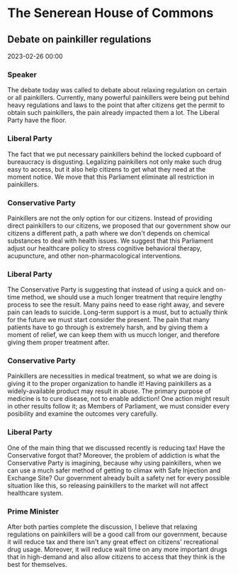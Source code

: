 # The Senerean House of Commons
## Debate on painkiller regulations
2023-02-26 00:00

### Speaker
The debate today was called to debate about relaxing regulation on certain or all painkillers. Currently, many powerful painkillers were being put behind heavy regulations and laws to the point that after citizens get the permit to obtain such painkillers, the pain already impacted them a lot. The Liberal Party have the floor.

### Liberal Party
The fact that we put necessary painkillers behind the locked cupboard of bureaucracy is disgusting. Legalizing painkillers not only make such drug easy to access, but it also help citizens to get what they need at the moment notice. We move that this Parliament eliminate all restriction in painkillers.

### Conservative Party
Painkillers are not the only option for our citizens. Instead of providing direct painkillers to our citizens, we proposed that our government show our citizens a different path, a path where we don't depends on chemical substances to deal with health issues. We suggest that this Parliament adjust our healthcare policy to stress cognitive behavioral therapy, acupuncture, and other non-pharmacological interventions.

### Liberal Party
The Conservative Party is suggesting that instead of using a quick and on-time method, we should use a much longer treatment that require lengthy process to see the result. Many pains need to ease right away, and severe pain can leads to suicide. Long-term support is a must, but to actually think for the future we must start consider the present. The pain that many patients have to go through is extremely harsh, and by giving them a moment of relief, we can keep them with us mucch longer, and therefore giving them proper treatment after.

### Conservative Party
Painkillers are necessities in medical treatment, so what we are doing is giving it to the proper organization to handle it! Having painkillers as a widely-available product may result in abuse. The primary purpose of medicine is to cure disease, not to enable addiction! One action might result in other results follow it; as Members of Parliament, we must consider every posibility and examine the outcomes very carefully.

### Liberal Party
One of the main thing that we discussed recently is reducing tax! Have the Conservative forgot that? Moreover, the problem of addiction is what the Conservative Party is imagining, because why using painkillers, when we can use a much safer method of getting to climax with Safe Injection and Exchange Site? Our government already built a safety net for every possible situation like this, so releasing painkillers to the market will not affect healthcare system.

### Prime Minister
After both parties complete the discussion, I believe that relaxing regulations on painkillers will be a good call from our government, because it will reduce tax and there isn't any great effect on citizens' recreational drug usage. Moreover, it will reduce wait time on any more important drugs that in high-demand and also allow citizens to access that they think is the best for themselves. 
